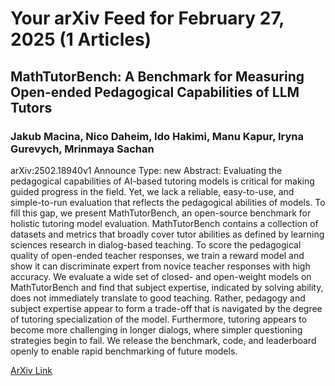 <h1>Your arXiv Feed for February 27, 2025 (1 Articles)</h1>
<h2>MathTutorBench: A Benchmark for Measuring Open-ended Pedagogical Capabilities of LLM Tutors</h2>
<h3>Jakub Macina, Nico Daheim, Ido Hakimi, Manu Kapur, Iryna Gurevych, Mrinmaya Sachan</h3>
<p>arXiv:2502.18940v1 Announce Type: new 
Abstract: Evaluating the pedagogical capabilities of AI-based tutoring models is critical for making guided progress in the field. Yet, we lack a reliable, easy-to-use, and simple-to-run evaluation that reflects the pedagogical abilities of models. To fill this gap, we present MathTutorBench, an open-source benchmark for holistic tutoring model evaluation. MathTutorBench contains a collection of datasets and metrics that broadly cover tutor abilities as defined by learning sciences research in dialog-based teaching. To score the pedagogical quality of open-ended teacher responses, we train a reward model and show it can discriminate expert from novice teacher responses with high accuracy. We evaluate a wide set of closed- and open-weight models on MathTutorBench and find that subject expertise, indicated by solving ability, does not immediately translate to good teaching. Rather, pedagogy and subject expertise appear to form a trade-off that is navigated by the degree of tutoring specialization of the model. Furthermore, tutoring appears to become more challenging in longer dialogs, where simpler questioning strategies begin to fail. We release the benchmark, code, and leaderboard openly to enable rapid benchmarking of future models.</p>
<a href='https://arxiv.org/abs/2502.18940'>ArXiv Link</a>

